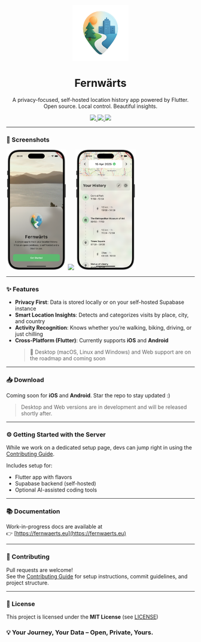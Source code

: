 <p align="center">
  <img src="docs/public/images/app_icon_transparent_bg.png" width="150" />
</p>

<h1 align="center">Fernwärts</h1>

<p align="center">
  A privacy-focused, self-hosted location history app powered by Flutter.<br/>
  Open source. Local control. Beautiful insights.
</p>

<p align="center">
  <a href="https://codecov.io/gh/ton-An/fernwaerts">
    <img src="https://codecov.io/gh/ton-An/fernwaerts/branch/main/graph/badge.svg?token=X5F77OEGXS"/>
  </a>
  <a href="LICENSE">
    <img src="https://img.shields.io/badge/License-MIT-blue.svg" />
  </a>
  <a href="https://github.com/ton-An/fernwaerts/stargazers">
    <img src="https://img.shields.io/github/stars/ton-An/fernwaerts?style=social" />
  </a>
</p>

---

### 📸 Screenshots

<p float="left">
  <img src="docs/public/images/home.png" width="32%" />
  <img src="docs/public/images/map.png" width="32%" />
  <img src="docs/public/images/map_modal.png" width="32%" />
</p>

---

### ✨ Features

- **Privacy First**: Data is stored locally or on your self-hosted Supabase
  instance
- **Smart Location Insights**: Detects and categorizes visits by place, city,
  and country
- **Activity Recognition**: Knows whether you’re walking, biking, driving, or
  just chilling
- **Cross-Platform (Flutter)**: Currently supports **iOS** and **Android**
  > 🚧 Desktop (macOS, Linux and Windows) and Web support are on the roadmap and
  > coming soon

---

### 📥 Download

Coming soon for **iOS** and **Android**. Star the repo to stay updated :)

> Desktop and Web versions are in development and will be released shortly
> after.

---

### ⚙️ Getting Started with the Server

While we work on a dedicated setup page, devs can jump right in using the
[Contributing Guide](CONTRIBUTING.md).

Includes setup for:

- Flutter app with flavors
- Supabase backend (self-hosted)
- Optional AI-assisted coding tools

---

### 📚 Documentation

Work-in-progress docs are available at\
👉 [https://fernwaerts.eu](https://fernwaerts.eu)

---

### 🤝 Contributing

Pull requests are welcome!\
See the [Contributing Guide](CONTRIBUTING.md) for setup instructions, commit
guidelines, and project structure.

---

### 📝 License

This project is licensed under the **MIT License** (see [LICENSE](LICENSE))

### 💡 Your Journey, Your Data – Open, Private, Yours.
